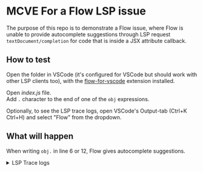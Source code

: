 # MCVE For a Flow LSP issue

The purpose of this repo is to demonstrate a Flow issue,
where Flow is unable to provide autocomplete suggestions
through LSP request `textDocument/completion` for code
that is inside a JSX attribute callback.

## How to test

Open the folder in VSCode (it's configured for VSCode but should
work with other LSP clients too), with the
[flow-for-vscode](https://github.com/flowtype/flow-for-vscode)
extension installed.

Open _index.js_ file.  
Add `.` character to the end of one of the `obj` expressions.  

Optionally, to see the LSP trace logs, open VSCode's Output-tab (Ctrl+K
Ctrl+H) and select "Flow" from the dropdown.

## What will happen

When writing `obj.` in line 6 or 12, Flow gives autocomplete suggestions.  
<details><summary>LSP Trace logs</summary>
<p>
The LSP trace shows something like
```
Sending request 'textDocument/completion'

{
  "textDocument": {
    "uri": "index.js"
  },
  "position": {
    "line": 5,
    "character": 4
  },
  "context": {
    "triggerKind": 2,
    "triggerCharacter": "."
  }
} 

Received response 'textDocument/completion'
{
  "isIncomplete": false,
  "items": [
    {
      "label": "foo",
      "kind": 6,
      "detail": "string",
      "inlineDetail": "string",
      "sortText": "00000000000000000000",
      "insertTextFormat": 1
    },
    {
      "label": "hasOwnProperty",
      "kind": 3,
      "detail": "(prop: mixed) => boolean",
      "inlineDetail": "(prop: mixed) => boolean",
      "sortText": "00000000000000000001",
      "insertTextFormat": 1
    },
    ... (some items omitted for brevity) ...
  ]
} 
```
</p>
</details>

When witing `obj.` on line 10, inside the onClick callback,
there are no suggestions.
<details><summary>LSP Trace logs</summary>
<p>

The LSP trace will show something like
```
Sending request 'textDocument/completion'

{
  "textDocument": {
    "uri": "index.js"
  },
  "position": {
    "line": 9,
    "character": 8
  },
  "context": {
    "triggerKind": 2,
    "triggerCharacter": "."
  }
}

Received response 'textDocument/completion'
{
  "isIncomplete": false,
  "items": []
} 
```
</p>
</details>